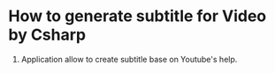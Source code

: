 # How to generate subtitle for Video by Csharp 

1. Application allow to create subtitle base on Youtube's help.
